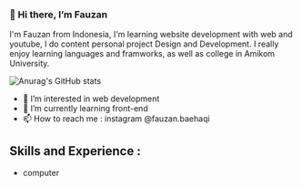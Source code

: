 ### 👋 Hi there, I’m Fauzan

  I'm Fauzan from Indonesia, I'm learning website development with web and youtube, I do content personal project Design and Development. I really enjoy learning languages and framworks, as well as college in Amikom University.

![Anurag's GitHub stats](https://github-readme-stats.vercel.app/api?username=fauzanhaki&show_icons=true&theme=radical)

- 👀 I’m interested in web development 
- 🌱 I’m currently learning front-end 
- 📫 How to reach me : instagram @fauzan.baehaqi

## Skills and Experience :
* computer

<!---
fauzanhaki/fauzanhaki is a ✨ special ✨ repository because its `README.md` (this file) appears on your GitHub profile.
You can click the Preview link to take a look at your changes.
--->
